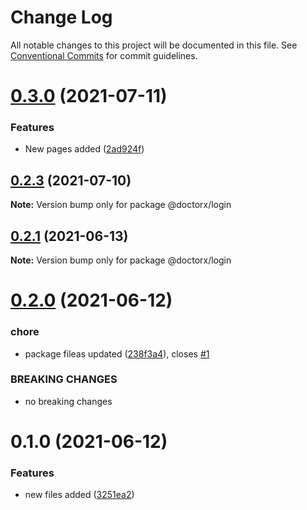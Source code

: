 # Change Log

All notable changes to this project will be documented in this file.
See [Conventional Commits](https://conventionalcommits.org) for commit guidelines.

# [0.3.0](https://github.com/developersapien/doc/compare/@doctorx/login@0.2.3...@doctorx/login@0.3.0) (2021-07-11)


### Features

* New pages added ([2ad924f](https://github.com/developersapien/doc/commit/2ad924f9a24830d503d946176f8b2624bf50a601))





## [0.2.3](https://github.com/developersapien/doc/compare/@doctorx/login@0.2.2...@doctorx/login@0.2.3) (2021-07-10)

**Note:** Version bump only for package @doctorx/login





## [0.2.1](https://github.com/developersapien/doctorX/compare/@doctorx/login@0.2.0...@doctorx/login@0.2.1) (2021-06-13)

**Note:** Version bump only for package @doctorx/login





# [0.2.0](https://github.com/developersapien/doctorX/compare/@doctorx/login@0.1.0...@doctorx/login@0.2.0) (2021-06-12)


### chore

* package fileas updated ([238f3a4](https://github.com/developersapien/doctorX/commit/238f3a4f2430425fbb4f1aba6f95394e9c4fbe00)), closes [#1](https://github.com/developersapien/doctorX/issues/1)


### BREAKING CHANGES

* no breaking changes





# 0.1.0 (2021-06-12)


### Features

* new files added ([3251ea2](https://github.com/developersapien/doctorX/commit/3251ea28683e30ddf14584a7c85493e9ffb687b5))
